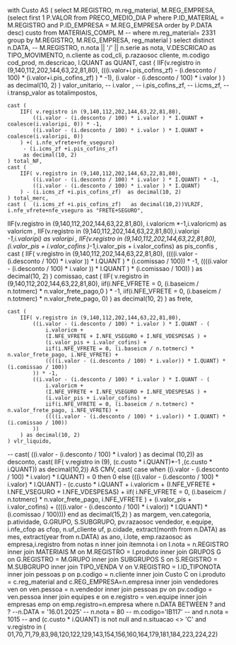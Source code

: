 with
Custo AS (
    select M.REGISTRO, m.reg_material, M.REG_EMPRESA,
        (select first 1 P.VALOR 
         from PRECO_MEDIO_DIA P
         where P.ID_MATERIAL = M.REGISTRO 
         and P.ID_EMPRESA = M.REG_EMPRESA 
         order by P.DATA desc) custo
    from MATERIAIS_COMPL M
   --  where m.reg_material= 2331
    group by M.REGISTRO, M.REG_EMPRESA, reg_material
)
select distinct
    n.DATA,
   -- M.REGISTRO,
    n.nota || '/' || n.serie as nota,
    V.DESCRICAO as TIPO_MOVIMENTO,
    n.cliente as cod_cli,
    p.razaosoc cliente,
    m.codigo cod_prod,
    m.descricao,
   I.QUANT as QUANT,
    cast (
        IIF(v.registro in (9,140,112,202,144,63,22,81,80),
            (((i.valor+i.pis_cofins_zf) - (i.desconto / 100) * (i.valor+i.pis_cofins_zf) ) * -1),
            (i.valor - (i.desconto / 100) * i.valor )
        )  as decimal(10, 2)
    ) valor_unitario,
   -- i.valor ,
   -- i.pis_cofins_zf,
  --  i.icms_zf,
  --  i.transp_valor as totalimpostos,

    cast (
        IIF( v.registro in (9,140,112,202,144,63,22,81,80), 
            ((i.valor - (i.desconto / 100) * i.valor ) * I.QUANT + coalesce(i.valoripi, 0)) * -1,
            ((i.valor - (i.desconto / 100) * i.valor ) * I.QUANT + coalesce(i.valoripi, 0))
        ) +( i.nfe_vfrete+nfe_vseguro)
         - (i.icms_zf +i.pis_cofins_zf)
         as decimal(10, 2)
    ) total_NF,
    cast (
        IIF( v.registro in (9,140,112,202,144,63,22,81,80), 
            ((i.valor - (i.desconto / 100) * i.valor ) * I.QUANT) * -1, 
            ((i.valor - (i.desconto / 100) * i.valor ) * I.QUANT)
        ) - (i.icms_zf +i.pis_cofins_zf)  as decimal(10, 2)
    ) total_merc,
    cast (  (i.icms_zf +i.pis_cofins_zf)   as decimal(10,2))VLRZF,
    i.nfe_vfrete+nfe_vseguro as "FRETE+SEGURO",
   IIF(v.registro in (9,140,112,202,144,63,22,81,80), i.valoricm *-1,i.valoricm) as valoricm ,
   IIF(v.registro in (9,140,112,202,144,63,22,81,80),i.valoripi *-1,i.valoripi) as valoripi ,
   IIF(v.registro in (9,140,112,202,144,63,22,81,80), (i.valor_pis + i.valor_cofins )*-1,i.valor_pis + i.valor_cofins) as  pis_confis ,
    cast (
        IIF( v.registro in (9,140,112,202,144,63,22,81,80), 
            ((((i.valor - (i.desconto / 100) * i.valor )) * I.QUANT )  * (i.comissao / 100)) * -1, 
            ((((i.valor - (i.desconto / 100) * i.valor )) * I.QUANT )  * (i.comissao / 100))
        ) as decimal(10, 2)
    ) comissao,
    cast (
        IIF( v.registro in (9,140,112,202,144,63,22,81,80), 
            iif(i.NFE_VFRETE = 0, (i.baseicm / n.totmerc) * n.valor_frete_pago,0 ) * -1,
            iif(i.NFE_VFRETE = 0, (i.baseicm / n.totmerc) * n.valor_frete_pago, 0)
        ) as decimal(10, 2)
    ) as frete,

    cast (
        IIF( v.registro in (9,140,112,202,144,63,22,81,80), 
            ((i.valor - (i.desconto / 100) * i.valor ) * I.QUANT - (
                i.valoricm + 
                (I.NFE_VFRETE + I.NFE_VSEGURO + I.NFE_VDESPESAS ) + 
                (i.valor_pis + i.valor_cofins) + 
                iif(i.NFE_VFRETE = 0, (i.baseicm / n.totmerc) * n.valor_frete_pago, i.NFE_VFRETE) + 
                ((((i.valor - (i.desconto / 100) * i.valor)) * I.QUANT) * (i.comissao / 100))
            )) * -1,
            ((i.valor - (i.desconto / 100) * i.valor ) * I.QUANT - (
                i.valoricm + 
                (I.NFE_VFRETE + I.NFE_VSEGURO + I.NFE_VDESPESAS ) + 
                (i.valor_pis + i.valor_cofins) + 
                iif(i.NFE_VFRETE = 0, (i.baseicm / n.totmerc) * n.valor_frete_pago, i.NFE_VFRETE) + 
                ((((i.valor - (i.desconto / 100) * i.valor)) * I.QUANT) * (i.comissao / 100))
            ))
        ) as decimal(10, 2)
    ) vlr_liquido,

 --  cast( ((i.valor - (i.desconto / 100) * i.valor) ) as decimal (10,2)) as desconto,
  cast( IIF( v.registro in (9),
    (c.custo * i.QUANT)*-1 ,(c.custo * i.QUANT)) as decimal(10,2)) AS CMV,
    cast(
        case 
            when ((i.valor - (i.desconto / 100) * i.valor) * I.QUANT) = 0 then 0
            else (((i.valor - (i.desconto / 100) * i.valor) * I.QUANT) - 
                 (c.custo * i.QUANT + i.valoricm +
                 (I.NFE_VFRETE + I.NFE_VSEGURO + I.NFE_VDESPESAS) +
                 iif( i.NFE_VFRETE = 0, (i.baseicm / n.totmerc) * n.valor_frete_pago, i.NFE_VFRETE ) +
                 (i.valor_pis + i.valor_cofins) + 
                 ((((i.valor - (i.desconto / 100) * i.valor)) * I.QUANT) * (i.comissao / 100))))
        end as decimal(15,2)
    ) as margem,
    ven.categoria,
    p.atividade,
    G.GRUPO,
    S.SUBGRUPO,
    pv.razaosoc vendedor,
    e.equipe,
    i.nfe_cfop as cfop,
    n.uf_cliente uf,
    p.cidade,
    extract(month from  n.DATA) as mes,
    extract(year from  n.DATA) as ano,
    i.lote,
    emp.razaosoc as empresa,i.registro
from notas n
    inner join itemnota i on I.nota = n.REGISTRO
    inner join MATERIAIS M on M.REGISTRO = I.produto
    inner join GRUPOS G on G.REGISTRO = M.GRUPO
    inner join SUBGRUPOS S on S.REGISTRO = M.SUBGRUPO
    inner join TIPO_VENDA V on V.REGISTRO = I.ID_TIPONOTA
    inner join pessoas p on p.codigo = n.cliente
    inner join Custo C on i.produto = c.reg_material
    and c.REG_EMPRESA=n.empresa
    inner join vendedores ven on ven.pessoa = n.vendedor
    inner join pessoas pv on pv.codigo = ven.pessoa
    inner join equipes e on e.registro = ven.equipe
    inner join empresas emp on emp.registro=n.empresa
where
   n.DATA BETWEEN ? and ?
--n.DATA = '16.01.2025'
    -- n.nota =  80
 -- m.codigo='IB117'
   -- and   n.nota = 1015
   -- and (c.custo * i.QUANT) is not null
    and n.situacao <> 'C'
   and v.registro in  ( 01,70,71,79,83,98,120,122,129,143,154,156,160,164,179,181,184,223,224,22)